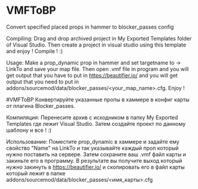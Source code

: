 # VMFToBP
Convert specified placed props in hammer to blocker_passes config

Compiling:
Drag and drop archived project in My Exported Templates folder of Visual Studio.
Then create a project in visual studio using this template and enjoy !
Compile ! :)

Usage:
Make a prop_dynamic prop in hammer and set targetname to -> LinkTo and save your map file.
Then open .vmf file in program and you will get output that you have to put in https://beautifier.io/ and you will get output that
you need to put in addons/sourcemod/data/blocker_passes/<your_map_name>.cfg.
Enjoy !


#VMFToBP
Конвертируйте указанные пропы в хаммере в конфиг карты от плагина Blocker_passes.

Компиляция:
Перенесите архив с исходником в папку My Exported Templates где лежит Visual Studio.
Затем создайте проект по данному шаблону и все ! :)

Использование:
Поместите prop_dynamic в хаммере и задайте ему свойство "Name" на LinkTo и так указывайте каждый проп который нужно поставить на сервере.
Затем сохраните ваш .vmf файл карты и закиньте его в программу. В результате вы получите выход который нужно закинуть в https://beautifier.io/
и скопировать его в файл карты который лежит в папке addons/sourcemod/data/blocker_passes/<имя_карты>.cfg
